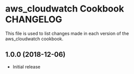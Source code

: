 # aws_cloudwatch Cookbook CHANGELOG

This file is used to list changes made in each version of the aws_cloudwatch cookbook.

## 1.0.0 (2018-12-06)
- Initial release